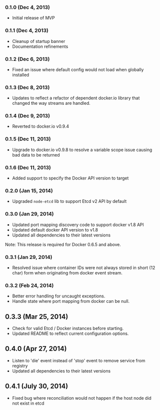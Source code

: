 ### 0.1.0 (Dec 4, 2013)

* Initial release of MVP

### 0.1.1 (Dec 4, 2013)

* Cleanup of startup banner
* Documentation refinements

### 0.1.2 (Dec 6, 2013)

* Fixed an issue where default config would not load when globally installed

### 0.1.3 (Dec 8, 2013)

* Updates to reflect a refactor of dependent docker.io library that changed the way streams are handled.

### 0.1.4 (Dec 9, 2013)

* Reverted to docker.io v0.9.4

### 0.1.5 (Dec 11, 2013)

* Upgrade to docker.io v0.9.8 to resolve a variable scope issue causing bad data to be returned

### 0.1.6 (Dec 11, 2013)

* Added support to specify the Docker API version to target

### 0.2.0 (Jan 15, 2014)

* Upgraded `node-etcd` lib to support Etcd v2 API by default

### 0.3.0 (Jan 29, 2014)

* Updated port mapping discovery code to support docker v1.8 API
* Updated default docker API version to v1.8
* Updated all dependencies to their latest versions

Note: This release is required for Docker 0.6.5 and above.

### 0.3.1 (Jan 29, 2014)

* Resolved issue where container IDs were not always stored in short (12 char) form when originating from docker event stream.

### 0.3.2 (Feb 24, 2014)

* Better error handling for uncaught exceptions.
* Handle state where port mapping from docker can be null.

## 0.3.3 (Mar 25, 2014)

* Check for valid Etcd / Docker instances before starting.
* Updated README to reflect current configuration options.

## 0.4.0 (Apr 27, 2014)

* Listen to 'die' event instead of 'stop' event to remove service from registry
* Updated all dependencies to their latest versions

## 0.4.1 (July 30, 2014)

* Fixed bug where reconciliation would not happen if the host node did not exist in etcd
